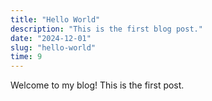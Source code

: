 ```yaml
---
title: "Hello World"
description: "This is the first blog post."
date: "2024-12-01"
slug: "hello-world"
time: 9
---
```


Welcome to my blog! This is the first post.
